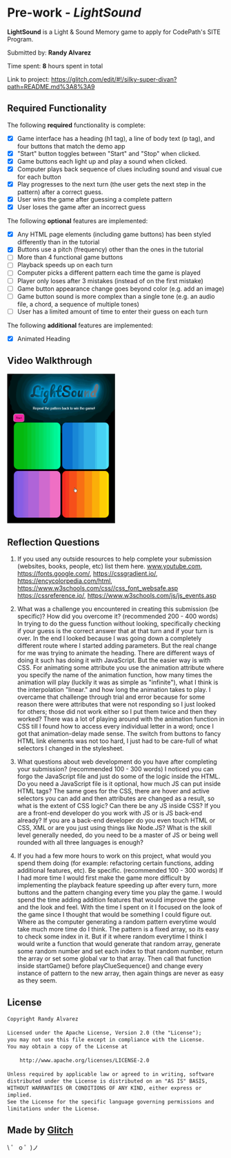 
# Pre-work - _LightSound_

**LightSound** is a Light & Sound Memory game to apply for CodePath's SITE Program.

Submitted by: **Randy Alvarez**

Time spent: **8** hours spent in total

Link to project: https://glitch.com/edit/#!/silky-super-divan?path=README.md%3A8%3A9

## Required Functionality

The following **required** functionality is complete:

- [x] Game interface has a heading (h1 tag), a line of body text (p tag), and four buttons that match the demo app
- [x] "Start" button toggles between "Start" and "Stop" when clicked.
- [x] Game buttons each light up and play a sound when clicked.
- [x] Computer plays back sequence of clues including sound and visual cue for each button
- [x] Play progresses to the next turn (the user gets the next step in the pattern) after a correct guess.
- [x] User wins the game after guessing a complete pattern
- [x] User loses the game after an incorrect guess

The following **optional** features are implemented:

- [x] Any HTML page elements (including game buttons) has been styled differently than in the tutorial
- [x] Buttons use a pitch (frequency) other than the ones in the tutorial
- [ ] More than 4 functional game buttons
- [ ] Playback speeds up on each turn
- [ ] Computer picks a different pattern each time the game is played
- [ ] Player only loses after 3 mistakes (instead of on the first mistake)
- [ ] Game button appearance change goes beyond color (e.g. add an image)
- [ ] Game button sound is more complex than a single tone (e.g. an audio file, a chord, a sequence of multiple tones)
- [ ] User has a limited amount of time to enter their guess on each turn

The following **additional** features are implemented:

- [x] Animated Heading

## Video Walkthrough

<img src="walkthrough.gif" title='Video Walkthrough' width='250' alt='Video Walkthrough' /> 

## Reflection Questions

1. If you used any outside resources to help complete your submission (websites, books, people, etc) list them here.
   www.youtube.com, https://fonts.google.com/, https://cssgradient.io/, https://encycolorpedia.com/html, https://www.w3schools.com/css//css_font_websafe.asp
   https://cssreference.io/, https://www.w3schools.com/js/js_events.asp

2. What was a challenge you encountered in creating this submission (be specific)? How did you overcome it? (recommended 200 - 400 words)
   In trying to do the guess function without looking, specifically checking if your guess is the correct answer that at that turn and if your turn is over. In the end I looked because I was going down a completely different
   route where I started adding parameters. But the real change for me was trying to animate the heading. There are different ways of doing it such has doing it with JavaScript. But the easier way is with CSS. For animating
   some attribute you use the animation attribute where you specify the name of the animation function, how many times the animation will play (luckily it was as simple as "infinite"), what I think is the interpolation "linear."
   and how long the animation takes to play. I overcame that challenge through trial and error because for some reason there were attributes that were not responding so I just looked for others; those did not work either so
   I put them twice and then they worked? There was a lot of playing around with the animation function in CSS till I found how to access every individual letter in a word; once I got that animation-delay made sense. The switch
   from buttons to fancy HTML link elements was not too hard, I just had to be care-full of what selectors I changed in the stylesheet.

3. What questions about web development do you have after completing your submission? (recommended 100 - 300 words)
   I noticed you can forgo the JavaScript file and just do some of the logic inside the HTML. Do you need a JavaScript file is it optional, how much JS can put inside HTML tags? The same goes for the CSS, there are hover and
   active selectors you can add and then attributes are changed as a result, so what is the extent of CSS logic? Can there be any JS inside CSS? If you are a front-end developer do you work with JS or is JS back-end already? If you are a
   back-end developer do you even touch HTML or CSS, XML or are you just using things like Node.JS? What is the skill level generally needed, do you need to be a master of JS or 
   being well rounded with all three languages is enough?

4. If you had a few more hours to work on this project, what would you spend them doing (for example: refactoring certain functions, adding additional features, etc). Be specific. (recommended 100 - 300 words)
   If I had more time I would first make the game more difficult by implementing the playback feature speeding up after every turn, more buttons and the pattern changing every time you play the game. I would spend the time adding addition features
   that would improve the game and the look and feel. With the time I spent on it I focused on the look of the game since I thought that would be something I could figure out. Where as the computer generating a random pattern everytime
   would take much more time do I think. The pattern is a fixed array, so its easy to check some index in it. But if it where random everytime I think I would write a function that would generate that random array, generate some random number and set each index
   to that random number, return the array or set some global var to that array. Then call that function inside startGame() before playClueSequence() and change every instance of pattern to the new array, then again things are never as easy as they seem.

## License

    Copyright Randy Alvarez

    Licensed under the Apache License, Version 2.0 (the "License");
    you may not use this file except in compliance with the License.
    You may obtain a copy of the License at

        http://www.apache.org/licenses/LICENSE-2.0

    Unless required by applicable law or agreed to in writing, software
    distributed under the License is distributed on an "AS IS" BASIS,
    WITHOUT WARRANTIES OR CONDITIONS OF ANY KIND, either express or implied.
    See the License for the specific language governing permissions and
    limitations under the License.

## Made by [Glitch](https://glitch.com/)

\ ゜ o ゜)ノ
